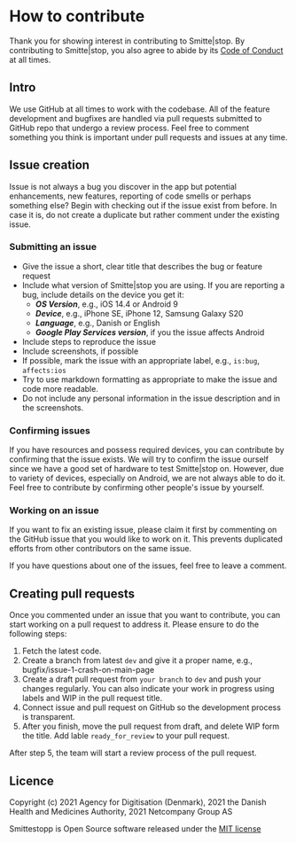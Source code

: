 # How to contribute
Thank you for showing interest in contributing to Smitte|stop. By contributing to Smitte|stop, you also agree to abide by its [Code of Conduct](CODE_OF_CONDUCT.md) at all times.

## Intro
We use GitHub at all times to work with the codebase. All of the feature development and bugfixes are handled via pull requests submitted to GitHub repo that undergo a review process. Feel free to comment something you think is important under pull requests and issues at any time.

## Issue creation
Issue is not always a bug you discover in the app but potential enhancements, new features, reporting of code smells or perhaps something else? Begin with checking out if the issue exist from before. In case it is, do not create a duplicate but rather comment under the existing issue.

### Submitting an issue
- Give the issue a short, clear title that describes the bug or feature request
- Include what version of Smitte|stop you are using. If you are reporting a bug, include details on the device you get it:
  - _**OS Version**_, e.g., iOS 14.4 or Android 9
  - _**Device**_, e.g., iPhone SE, iPhone 12, Samsung Galaxy S20
  - **_Language_**, e.g., Danish or English
  - _**Google Play Services version**_, if you the issue affects Android
- Include steps to reproduce the issue
- Include screenshots, if possible
- If possible, mark the issue with an appropriate label, e.g., `is:bug`, `affects:ios`
- Try to use markdown formatting as appropriate to make the issue and code more readable.
- Do not include any personal information in the issue description and in the screenshots.

### Confirming issues
If you have resources and possess required devices, you can contribute by confirming that the issue exists. We will try to confirm the issue ourself since we have a good set of hardware to test Smitte|stop
on. However, due to variety of devices, especially on Android, we are not always able to do it. Feel free to contribute by confirming other people's issue by yourself.

### Working on an issue
If you want to fix an existing issue, please claim it first by commenting on the GitHub issue that you would like to work on it. This prevents duplicated efforts from other contributors on the same issue.

If you have questions about one of the issues, feel free to leave a comment.

## Creating pull requests
Once you commented under an issue that you want to contribute, you can start working on a pull request to address it. Please ensure to do the following steps:
1. Fetch the latest code. 
2. Create a branch from latest `dev` and give it a proper name, e.g., bugfix/issue-1-crash-on-main-page
3. Create a draft pull request from `your branch` to `dev` and push your changes regularly. You can also indicate your work in progress using labels and WIP in the pull request title.
4. Connect issue and pull request on GitHub so the development process is transparent.
5. After you finish, move the pull request from draft, and delete WIP form the title. Add lable `ready_for_review` to your pull request.

After step 5, the team will start a review process of the pull request.

## Licence
Copyright (c) 2021 Agency for Digitisation (Denmark), 2021 the Danish Health and Medicines Authority, 2021 Netcompany Group AS

Smittestopp is Open Source software released under the [MIT license](LICENSE)
